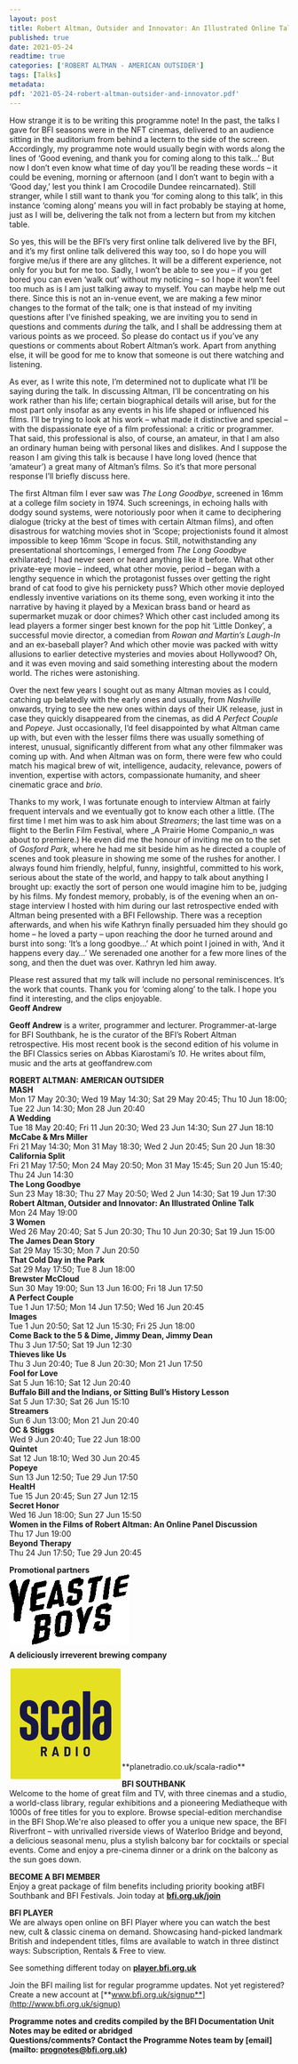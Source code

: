 ```yaml
---
layout: post
title: Robert Altman, Outsider and Innovator: An Illustrated Online Talk
published: true
date: 2021-05-24
readtime: true
categories: ['ROBERT ALTMAN - AMERICAN OUTSIDER']
tags: [Talks]
metadata:
pdf: '2021-05-24-robert-altman-outsider-and-innovator.pdf'
---
```


How strange it is to be writing this programme note! In the past, the talks I gave for BFI seasons were in the NFT cinemas, delivered to an audience sitting in the auditorium from behind a lectern to the side of the screen. Accordingly, my programme note would usually begin with words along the lines of ‘Good evening, and thank you for coming along to this talk…’ But now I don’t even know what time of day you’ll be reading these words – it could be evening, morning or afternoon (and I don’t want to begin with a ‘Good day,’ lest you think I am Crocodile Dundee reincarnated). Still stranger, while I still want to thank you ‘for coming along to this talk’, in this instance ‘coming along’ means you will in fact probably be staying at home, just as I will be, delivering the talk not from a lectern but from my kitchen table.

So yes, this will be the BFI’s very first online talk delivered live by the BFI, and it’s my first online talk delivered this way too, so I do hope you will forgive me/us if there are any glitches. It will be a different experience, not only for you but for me too. Sadly, I won’t be able to see you – if you get bored you can even ‘walk out’ without my noticing – so I hope it won’t feel too much as is I am just talking away to myself. You can maybe help me out there. Since this is not an in-venue event, we are making a few minor changes to the format of the talk; one is that instead of my inviting questions after I’ve finished speaking, we are inviting you to send in questions and comments _during_ the talk, and I shall be addressing them at various points as we proceed. So please do contact us if you’ve any questions or comments about Robert Altman’s work. Apart from anything else, it will be good for me to know that someone is out there watching and listening.

As ever, as I write this note, I’m determined not to duplicate what I’ll be saying during the talk. In discussing Altman, I’ll be concentrating on his work rather than his life; certain biographical details will arise, but for the most part only insofar as any events in his life shaped or influenced his films. I’ll be trying to look at his work – what made it distinctive and special – with the dispassionate eye of a film professional: a critic or programmer. That said, this professional is also, of course, an amateur, in that I am also an ordinary human being with personal likes and dislikes. And I suppose the reason I am giving this talk is because I have long loved (hence that ‘amateur’) a great many of Altman’s films. So it’s that more personal response I’ll briefly discuss here.

The first Altman film I ever saw was _The Long Goodbye_, screened in 16mm at a college film society in 1974. Such screenings, in echoing halls with dodgy sound systems, were notoriously poor when it came to deciphering dialogue (tricky at the best of times with certain Altman films), and often disastrous for watching movies shot in ‘Scope; projectionists found it almost impossible to keep 16mm ’Scope in focus. Still, notwithstanding any presentational shortcomings, I emerged from _The Long Goodbye_ exhilarated; I had never seen or heard anything like it before. What other private-eye movie – indeed, what other movie, period – began with a lengthy sequence in which the protagonist fusses over getting the right brand of cat food to give his pernickety puss? Which other movie deployed endlessly inventive variations on its theme song, even working it into the narrative by having it played by a Mexican brass band or heard as supermarket muzak or door chimes? Which other cast included among its lead players a former singer best known for the pop hit ‘Little Donkey’, a successful movie director, a comedian from _Rowan and Martin’s Laugh-In_ and an ex-baseball player? And which other movie was packed with witty allusions to earlier detective mysteries and movies about Hollywood? Oh, and it was even moving and said something interesting about the modern world. The riches were astonishing.

Over the next few years I sought out as many Altman movies as I could, catching up belatedly with the early ones and usually, from _Nashville_ onwards, trying to see the new ones within days of their UK release, just in case they quickly disappeared from the cinemas, as did _A Perfect Couple_ and _Popeye_. Just occasionally, I’d feel disappointed by what Altman came up with, but even with the lesser films there was usually something of interest, unusual, significantly different from what any other filmmaker was coming up with. And when Altman was on form, there were few who could match his magical brew of wit, intelligence, audacity, relevance, powers of invention, expertise with actors, compassionate humanity, and sheer cinematic grace and _brio_.

Thanks to my work, I was fortunate enough to interview Altman at fairly frequent intervals and we eventually got to know each other a little. (The first time I met him was to ask him about _Streamers_; the last time was on a flight to the Berlin Film Festival, where _A Prairie Home Companio_n was about to premiere.) He even did me the honour of inviting me on to the set of _Gosford Park_, where he had me sit beside him as he directed a couple of scenes and took pleasure in showing me some of the rushes for another. I always found him friendly, helpful, funny, insightful, committed to his work, serious about the state of the world, and happy to talk about anything I brought up: exactly the sort of person one would imagine him to be, judging by his films. My fondest memory, probably, is of the evening when an on-stage interview I hosted with him during our last retrospective ended with Altman being presented with a  BFI Fellowship. There was a reception afterwards, and when his wife Kathryn finally persuaded him they should go home – he loved a party – upon reaching the door he turned around and burst into song: ‘It’s a long goodbye…’  At which point I joined in with, ‘And it happens every day…’ We serenaded one another for a few more lines of the song, and then the duet was over. Kathryn led him away.

Please rest assured that my talk will include no personal reminiscences. It’s the work that counts. Thank you for ‘coming along’ to the talk. I hope you find it interesting, and the clips enjoyable.  
**Geoff Andrew**

**Geoff Andrew** is a writer, programmer and lecturer. Programmer-at-large for BFI Southbank, he is the curator of the BFI’s Robert Altman retrospective. His most recent book is the second edition of his volume in the BFI Classics series on Abbas Kiarostami’s _10_. He writes about film, music and the arts at geoffandrew.com  


**ROBERT ALTMAN: AMERICAN OUTSIDER**      
**MASH**<br>
Mon 17 May 20:30; Wed 19 May 14:30; Sat 29 May 20:45; Thu 10 Jun 18:00; Tue 22 Jun 14:30; Mon 28 Jun 20:40  
**A Wedding**<br>
Tue 18 May 20:40; Fri 11 Jun 20:30; Wed 23 Jun 14:30; Sun 27 Jun 18:10  
**McCabe & Mrs Miller**<br>
Fri 21 May 14:30; Mon 31 May 18:30; Wed 2 Jun 20:45; Sun 20 Jun 18:30  
**California Split**<br>
Fri 21 May 17:50; Mon 24 May 20:50; Mon 31 May 15:45; Sun 20 Jun 15:40; Thu 24 Jun 14:30  
**The Long Goodbye**<br>
Sun 23 May 18:30; Thu 27 May 20:50; Wed 2 Jun 14:30; Sat 19 Jun 17:30  
**Robert Altman, Outsider and Innovator: An Illustrated Online Talk**<br>
Mon 24 May 19:00  
**3 Women**<br>
Wed 26 May 20:40; Sat 5 Jun 20:30; Thu 10 Jun 20:30; Sat 19 Jun 15:00  
**The James Dean Story**<br>
Sat 29 May 15:30; Mon 7 Jun 20:50  
**That Cold Day in the Park**<br>
Sat 29 May 17:50; Tue 8 Jun 18:00  
**Brewster McCloud**<br>
Sun 30 May 19:00; Sun 13 Jun 16:00; Fri 18 Jun 17:50  
**A Perfect Couple**<br>
Tue 1 Jun 17:50; Mon 14 Jun 17:50; Wed 16 Jun 20:45  
**Images**<br>
Tue 1 Jun 20:50; Sat 12 Jun 15:30; Fri 25 Jun 18:00  
**Come Back to the 5 & Dime, Jimmy Dean, Jimmy Dean**<br>
Thu 3 Jun 17:50; Sat 19 Jun 12:30  
**Thieves like Us**<br>
Thu 3 Jun 20:40; Tue 8 Jun 20:30; Mon 21 Jun 17:50  
**Fool for Love**<br>
Sat 5 Jun 16:10; Sat 12 Jun 20:40  
**Buffalo Bill and the Indians, or Sitting Bull’s History Lesson**<br>
Sat 5 Jun 17:30; Sat 26 Jun 15:10  
**Streamers**<br>
Sun 6 Jun 13:00; Mon 21 Jun 20:40  
**OC & Stiggs**<br>
Wed 9 Jun 20:40; Tue 22 Jun 18:00  
**Quintet**<br>
Sat 12 Jun 18:10; Wed 30 Jun 20:45  
**Popeye**<br>
Sun 13 Jun 12:50; Tue 29 Jun 17:50  
**HealtH**<br>
Tue 15 Jun 20:45; Sun 27 Jun 12:15  
**Secret Honor**<br>
Wed 16 Jun 18:00; Sun 27 Jun 15:50  
**Women in the Films of Robert Altman: An Online Panel Discussion**<br>
Thu 17 Jun 19:00  
**Beyond Therapy**<br>
Thu 24 Jun 17:50; Tue 29 Jun 20:45  



**Promotional partners**  
<img style="float: left;" src="/img/partner/yeastie-boys-logo.png" alt="Yeastie Boys" title="Yeastie Boys">
<br><br><br><br><br><br><br><br>
**A deliciously irreverent brewing company**  

<img style="float: left;" src="/img/partner/scala-radio-logo.png" alt="Scala Radio" title="Scala Radio">
<br><br><br><br><br><br><br><br><br><br>
**planetradio.co.uk/scala-radio**  


**BFI SOUTHBANK**  
Welcome to the home of great film and TV, with three cinemas and a studio, a world-class library, regular exhibitions and a pioneering Mediatheque with 1000s of free titles for you to explore. Browse special-edition merchandise in the BFI Shop.We&#39;re also pleased to offer you a unique new space, the BFI Riverfront – with unrivalled riverside views of Waterloo Bridge and beyond, a delicious seasonal menu, plus a stylish balcony bar for cocktails or special events. Come and enjoy a pre-cinema dinner or a drink on the balcony as the sun goes down.  

**BECOME A BFI MEMBER**  
Enjoy a great package of film benefits including priority booking atBFI Southbank and BFI Festivals. Join today at [**bfi.org.uk/join**](http://www.bfi.org.uk/join)  

**BFI PLAYER**  
 We are always open online on BFI Player where you can watch the best new, cult &amp; classic cinema on demand. Showcasing hand-picked landmark British and independent titles, films are available to watch in three distinct ways: Subscription, Rentals &amp; Free to view.  

See something different today on [**player.bfi.org.uk**](https://player.bfi.org.uk)  

Join the BFI mailing list for regular programme updates. Not yet registered? Create a new account at [**www.bfi.org.uk/signup**](http://www.bfi.org.uk/signup)

**Programme notes and credits compiled by the BFI Documentation Unit  
Notes may be edited or abridged  
Questions/comments? Contact the Programme Notes team by [email](mailto: prognotes@bfi.org.uk)**


<!--stackedit_data:
eyJoaXN0b3J5IjpbLTIxNDA5ODEwMDFdfQ==
-->

